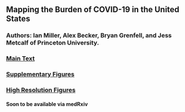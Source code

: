## Mapping the Burden of COVID-19 in the United States
### Authors: Ian Miller, Alex Becker, Bryan Grenfell, and Jess Metcalf of Princeton University.
### <a href="https://github.com/ianfmiller/covid19-burden-mapping/blob/master/main%20text.pdf">Main Text</a>
### <a href="https://github.com/ianfmiller/covid19-burden-mapping/blob/master/supplementary%20figures.pdf">Supplementary Figures</a>
### <a href="https://github.com/ianfmiller/covid19-burden-mapping/tree/master/high%20resolution%20figures">High Resolution Figures</a>
#### Soon to be available via medRxiv

